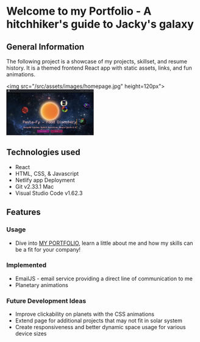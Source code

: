 # Welcome to my Portfolio - A hitchhiker's guide to Jacky's galaxy

## General Information
The following project is a showcase of my projects, skillset, and resume history. It is a themed frontend React app with static assets, links, and fun animations. 

<img src="/src/assets/images/homepage.jpg" height=120px"> <img  src="/src/assets/images/projectspage.jpg" height=120px overflow="hidden"> 

## Technologies used
* React
* HTML, CSS, & Javascript
* Netlify app Deployment
* Git v2.33.1 Mac
* Visual Studio Code v1.62.3

## Features
### Usage
* Dive into [MY PORTFOLIO](https://jackytam.netlify.app/), learn a little about me and how my skills can be a fit for your company!

### Implemented
* EmailJS - email service providing a direct line of communication to me
* Planetary animations

### Future Development Ideas
* Improve clickability on planets with the CSS animations
* Extend page for additional projects that may not fit in solar system
* Create responsiveness and better dynamic space usage for various device sizes



